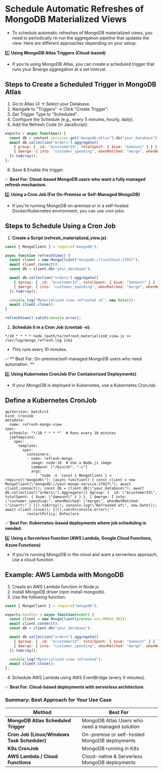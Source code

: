 # Schedule Automatic Refreshes of MongoDB Materialized Views
* To schedule automatic refreshes of MongoDB materialized views, you need to periodically re-run the aggregation pipeline that updates the view. Here are different approaches depending on your setup:

1️⃣ **Using MongoDB Atlas Triggers (Cloud-based)**

* If you're using MongoDB Atlas, you can create a scheduled trigger that runs your $merge aggregation at a set interval.

## Steps to Create a Scheduled Trigger in MongoDB Atlas

1. Go to Atlas UI → Select your Database.
2. Navigate to "Triggers" → Click "Create Trigger".
3. Set Trigger Type to "Scheduled".
4. Configure the Schedule (e.g., every 5 minutes, hourly, daily).
5. Add the Refresh Code (in JavaScript):
```javascript
exports = async function() {
  const db = context.services.get("mongodb-atlas").db("your_database");
  await db.collection("orders").aggregate([
    { group: { _id: "$customerId", totalSpent: { $sum: "$amount" } } },
    { $merge: { into: "customer_spending", whenMatched: "merge", whenNotMatched: "insert" } }
  ]).toArray();
};
```
6. Save & Enable the trigger.

✅ **Best For: Cloud-based MongoDB users who want a fully managed refresh mechanism.**


2️⃣ **Using a Cron Job (For On-Premise or Self-Managed MongoDB)**

* If you're running MongoDB on-premise or in a self-hosted Docker/Kubernetes environment, you can use cron jobs.

## Steps to Schedule Using a Cron Job

1. **Create a Script (refresh_materialized_view.js)**:

```javascript
const { MongoClient } = require("mongodb");

async function refreshView() {
  const client = new MongoClient("mongodb://localhost:27017");
  await client.connect();
  const db = client.db("your_database");

  await db.collection("orders").aggregate([
    { $group: { _id: "$customerId", totalSpent: { $sum: "$amount" } } },
    { $merge: { into: "customer_spending", whenMatched: "merge", whenNotMatched: "insert" } }
  ]).toArray();

  console.log("Materialized view refreshed at", new Date());
  await client.close();
}

refreshView().catch(console.error);
```

2. **Schedule it in a Cron Job (crontab -e):**
```
*/10 * * * * node /path/to/refresh_materialized_view.js >> /var/log/mongo_refresh.log 2>&1
```

* This runs every 10 minutes.



✅ ** Best For: On-premise/self-managed MongoDB users who need automation. **



3️⃣ **Using Kubernetes CronJob (For Containerized Deployments)**

* If your MongoDB is deployed in Kubernetes, use a Kubernetes CronJob.

## Define a Kubernetes CronJob

```
apiVersion: batch/v1
kind: CronJob
metadata:
  name: refresh-mongo-view
spec:
  schedule: "*/10 * * * *"  # Runs every 10 minutes
  jobTemplate:
    spec:
      template:
        spec:
          containers:
          - name: refresh-mongo
            image: node:18  # Use a Node.js image
            command: ["/bin/sh", "-c"]
            args:
              - "node -e 'const { MongoClient } = require(\"mongodb\"); (async function() { const client = new MongoClient(\"mongodb://your-mongo-service:27017\"); await client.connect(); const db = client.db(\"your_database\"); await db.collection(\"orders\").aggregate([{ $group: { _id: \"$customerId\", totalSpent: { $sum: \"$amount\" } } }, { $merge: { into: \"customer_spending\", whenMatched: \"merge\", whenNotMatched: \"insert\" } }]).toArray(); console.log(\"Refreshed at\", new Date()); await client.close(); })().catch(console.error);'"
          restartPolicy: OnFailure
```

✅ **Best For: Kubernetes-based deployments where job scheduling is needed.**


4️⃣ **Using a Serverless Function (AWS Lambda, Google Cloud Functions, Azure Functions)**

* If you're running MongoDB in the cloud and want a serverless approach, use a cloud function.

## Example: AWS Lambda with MongoDB

1. Create an AWS Lambda function in Node.js.
2. Install MongoDB driver (npm install mongodb).
3. Use the following function:

```javascript
const { MongoClient } = require("mongodb");

exports.handler = async function(event) {
  const client = new MongoClient(process.env.MONGO_URI);
  await client.connect();
  const db = client.db("your_database");

  await db.collection("orders").aggregate([
    { $group: { _id: "$customerId", totalSpent: { $sum: "$amount" } } },
    { $merge: { into: "customer_spending", whenMatched: "merge", whenNotMatched: "insert" } }
  ]).toArray();

  console.log("Materialized view refreshed");
  await client.close();
};
```
4. Schedule AWS Lambda using AWS EventBridge (every X minutes).

✅ **Best For: Cloud-based deployments with serverless architecture**.

 ### Summary: Best Approach for Your Use Case
 
| Method   | Best For                 |
|------------|------------------------|
| **MongoDB Atlas Scheduled Trigger**  | MongoDB Atlas Users who need a managed solution | 
| **Cron Job (Linux/Windows Task Scheduler)**  | On-premise or self-hosted MongoDB deployments|
| **K8s CronJob**  | MongoDB running in K8s |
| **AWS Lambda / Cloud Functions**  | Cloud-native & Serverless MongoDB deployments |
 




